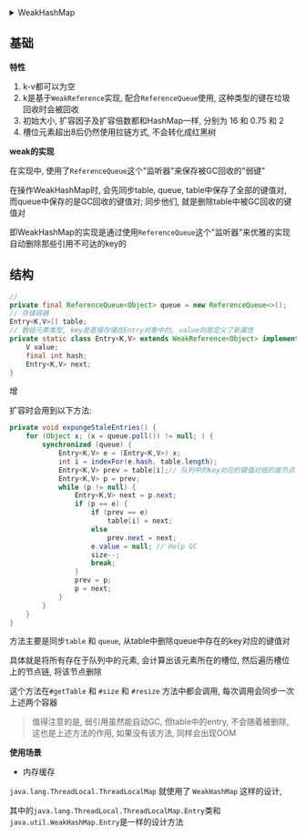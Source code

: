 <details>
<summary>WeakHashMap</summary>
<!-- TOC -->

- [基础](#基础)
- [结构](#结构)

<!-- /TOC -->
</details>


## 基础

**特性**

1. k-v都可以为空
2. k是基于`WeakReference`实现, 配合`ReferenceQueue`使用, 这种类型的键在垃圾回收时会被回收
3. 初始大小, 扩容因子及扩容倍数都和HashMap一样, 分别为 16 和 0.75 和 2
4. 槽位元素超出8后仍然使用拉链方式, 不会转化成红黑树

**weak的实现**

在实现中, 使用了`ReferenceQueue`这个"监听器"来保存被GC回收的"弱键"

在操作WeakHashMap时, 会先同步table, queue, table中保存了全部的键值对, 而queue中保存的是GC回收的键值对;
同步他们, 就是删除table中被GC回收的键值对

即WeakHashMap的实现是通过使用`ReferenceQueue`这个"监听器"来优雅的实现自动删除那些引用不可达的key的

## 结构

```Java
// 
private final ReferenceQueue<Object> queue = new ReferenceQueue<>();
// 存储容器
Entry<K,V>[] table;
// 数组元素类型, key是直接存储在Entry对象中的, value则是定义了新属性
private static class Entry<K,V> extends WeakReference<Object> implements Map.Entry<K,V> {
    V value;
    final int hash;
    Entry<K,V> next;
}
```

增


扩容时会用到以下方法:

```Java
private void expungeStaleEntries() {
    for (Object x; (x = queue.poll()) != null; ) {
        synchronized (queue) {
            Entry<K,V> e = (Entry<K,V>) x;
            int i = indexFor(e.hash, table.length);
            Entry<K,V> prev = table[i];// 队列中的key对应的键值对链的首节点
            Entry<K,V> p = prev;
            while (p != null) {
                Entry<K,V> next = p.next;
                if (p == e) {
                    if (prev == e)
                        table[i] = next;
                    else
                        prev.next = next;
                    e.value = null; // Help GC
                    size--;
                    break;
                }
                prev = p;
                p = next;
            }
        }
    }
}
```

方法主要是同步`table` 和 `queue`, 从table中删除queue中存在的key对应的键值对

具体就是将所有存在于队列中的元素, 会计算出该元素所在的槽位, 然后遍历槽位上的节点链, 将该节点删除

这个方法在`#getTable` 和 `#size` 和 `#resize` 方法中都会调用, 每次调用会同步一次上述两个容器

> 值得注意的是, 弱引用虽然能自动GC, 但table中的entry, 不会随着被删除, 这也是上述方法的作用, 如果没有该方法, 同样会出现OOM

**使用场景**

* 内存缓存

`java.lang.ThreadLocal.ThreadLocalMap` 就使用了 `WeakHashMap` 这样的设计,

其中的`java.lang.ThreadLocal.ThreadLocalMap.Entry`类和`java.util.WeakHashMap.Entry`是一样的设计方法

